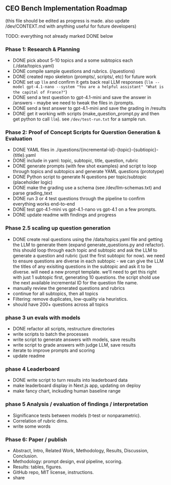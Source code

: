 ## CEO Bench Implementation Roadmap

(this file should be edited as progress is made. also update /dev/CONTEXT.md with anything useful for future developers)

TODO: everything not already marked DONE below

### Phase 1: Research & Planning

* DONE pick about 5-10 topics and a some subtopics each (./data/topics.yaml)
* DONE compile sample questions and rubrics. (/questions)
* DONE created repo skeleton (prompts/, scripts/, etc) for future work
* DONE set up `llm` and confirm it gets back real LLM responses (`llm --model gpt-4.1-nano --system "You are a helpful assistant" "What is the capital of France?"`)
* DONE send a test question to gpt-4.1-mini and save the answer in /answers - maybe we need to tweak the files in /prompts.
* DONE send a test answer to gpt-4.1-mini and save the grading in /results
* DONE get it working with scripts (make_question_prompt.py and then get python to call `llm`). see `/dev/test-run.txt` for a sample run.

### Phase 2: Proof of Concept Scripts for Querstion Generation & Evaluation

* DONE YAML files in ./questions/{incremental-id}-{topic}-{subtiopic}-{title}.yaml
* DONE include in yaml: topic, subtopic, title, question, rubric
* DONE generate prompts (with few shot examples) and script to loop through topics and subtopics and generate YAML questions (prototype)
* DONE Python script to generate N questions per topic/subtopic (placeholder logic)
* DONE make the grading use a schema (see /dev/llm-schemas.txt) and parse grading_text
* DONE run 3 or 4 test questions through the pipeline to confirm everything works end-to-end
* DONE test gpt-4.1-mini vs gpt-4.1-nano vs gpt-4.1 on a few prompts.
* DONE update readme with findings and progress

### Phase 2.5 scaling up question generation

* DONE create real questions using the /data/topics.yaml file and getting the LLM to generate them (expand generate_questions.py and refactor). this should loop through each topic and subtopic and ask the LLM to generate a question and rubric (just the first subtopic for now). we need to ensure questions are diverse in each subtopic - we can give the LLM the titles of any exisiting questions in the subtopic and ask it to be diverse. will need a new prompt template. we'll need to get this right with just 1 subtopic first, generating 10 questions. the script shold use the next available incremental ID for the question file name.
* manually review the generated questions and rubrics
* continue for all subtopics, then all topics
* Filtering: remove duplicates, low-quality via heuristics.
* should have 200+ questions across all topics

### phase 3 un evals with models

* DONE refactor all scripts, restructure directories
* write scripts to batch the processes
* write script to generate answers with models, save results
* write script to grade answers with judge LLM, save results
* iterate to improve prompts and scoring
* update readme

### phase 4 Leaderboard

* DONE write script to turn results into leaderboard data
* make leaderboard display in Next.js app, updating on deploy
* make fancy chart, inckuding human baseline range

### phase 5 Analysis / evaluation of findings / interpretation

* Significance tests between models (t‑test or nonparametric).
* Correlation of rubric dims.
* write some words


### Phase 6: Paper / publish

* Abstract, Intro, Related Work, Methodology, Results, Discussion, Conclusion.
* Methodology: prompt design, eval pipeline, scoring.
* Results: tables, figures.
* GitHub repo, MIT license, instructions.
* share
